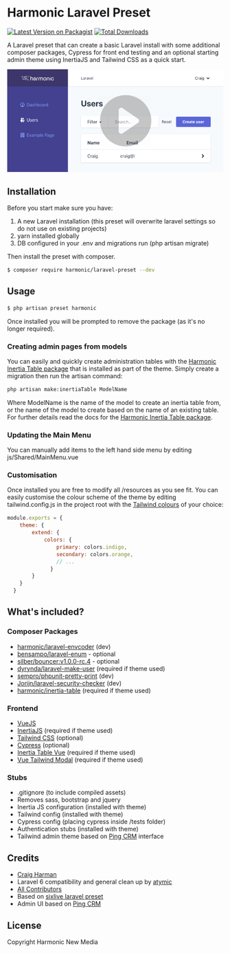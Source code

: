 # Harmonic Laravel Preset

[![Latest Version on Packagist][ico-version]][link-packagist]
[![Total Downloads][ico-downloads]][link-downloads]

A Laravel preset that can create a basic Laravel install with some additional composer packages, Cypress for front end testing and an optional starting admin theme using InertiaJS and Tailwind CSS as a quick start.

[![Laravel Preset - Click for video](docs/laravel-preset-screenshot.png)](https://www.youtube.com/watch?v=K_d_RboHBbI&feature=youtu.be)

## Installation

Before you start make sure you have: 

1) A new Laravel installation (this preset will overwrite laravel settings so do not use on existing projects)
2) yarn installed globally 
3) DB configured in your .env and migrations run (php artisan migrate)
      
Then install the preset with composer.

``` bash
$ composer require harmonic/laravel-preset --dev
```

## Usage

``` bash
$ php artisan preset harmonic
```

Once installed you will be prompted to remove the package (as it's no longer required). 

### Creating admin pages from models

You can easily and quickly create administration tables with the [Harmonic Inertia Table package](https://github.com/harmonic/inertia-table) that is installed as part of the theme. Simply create a migration then run the artisan command:

``` bash
php artisan make:inertiaTable ModelName
```
Where ModelName is the name of the model to create an inertia table from, or the name of the model to create based on the name of an existing table. For further details read the docs for the [Harmonic Inertia Table package](https://github.com/harmonic/inertia-table).

### Updating the Main Menu

You can manually add items to the left hand side menu by editing js/Shared/MainMenu.vue

### Customisation

Once installed you are free to modify all /resources as you see fit. You can easily customise the colour scheme of the theme by editing tailwind.config.js in the project root with the [Tailwind colours](https://tailwindcss.com/docs/customizing-colors/#default-color-palette) of your choice:

``` js
module.exports = {
	theme: {
		extend: {
			colors: {
				primary: colors.indigo,
				secondary: colors.orange,
				// ...
			  }
		}
	}
  }
```

## What's included?

### Composer Packages

- [harmonic/laravel-envcoder](https://github.com/Harmonic/laravel-envcoder) (dev)
- [bensampo/laravel-enum](https://github.com/BenSampo/laravel-enum) - optional
- [silber/bouncer:v1.0.0-rc.4](https://github.com/JosephSilber/bouncer) - optional
- [dyrynda/laravel-make-user](https://github.com/michaeldyrynda/laravel-make-user) (required if theme used)
- [sempro/phpunit-pretty-print](https://github.com/sempro/phpunit-pretty-print) (dev)
- [Jorijn/laravel-security-checker](https://github.com/sJorijn/laravel-security-checker) (dev)
- [harmonic/inertia-table](https://github.com/Harmonic/inertia-table) (required if theme used)

### Frontend

- [VueJS](https://github.com/vuejs/vue)
- [InertiaJS](https://github.com/inertiajs/inertia) (required if theme used)
- [Tailwind CSS](https://github.com/tailwindcss/tailwindcss) (optional)
- [Cypress](https://github.com/cypress-io/cypress) (optional)
- [Inertia Table Vue](https://github.com/Harmonic/inertia-table-vue) (required if theme used)
- [Vue Tailwind Modal](https://github.com/Harmonic/vue-tailwind-modal) (required if theme used)

### Stubs

- .gitignore (to include compiled assets)
- Removes sass, bootstrap and jquery
- Inertia JS configuration (installed with theme)
- Tailwind config (installed with theme)
- Cypress config (placing cypress inside /tests folder)
- Authentication stubs (installed with theme)
- Tailwind admin theme based on [Ping CRM](https://github.com/inertiajs/pingcrm) interface

## Credits

- [Craig Harman][link-author]
- Laravel 6 compatibility and general clean up by [atymic](https://github.com/atymic)
- [All Contributors][link-contributors]
- Based on [sixlive laravel preset](https://github.com/sixlive/laravel-preset)
- Admin UI based on [Ping CRM](https://github.com/inertiajs/pingcrm)

## License

Copyright Harmonic New Media

[ico-version]: https://img.shields.io/packagist/v/harmonic/laravel-preset.svg?style=flat-square
[ico-downloads]: https://img.shields.io/packagist/dt/harmonic/laravel-preset.svg?style=flat-square

[link-packagist]: https://packagist.org/packages/harmonic/laravel-preset
[link-downloads]: https://packagist.org/packages/harmonic/laravel-preset
[link-author]: https://github.com/harmonic
[link-contributors]: ../../contributors
